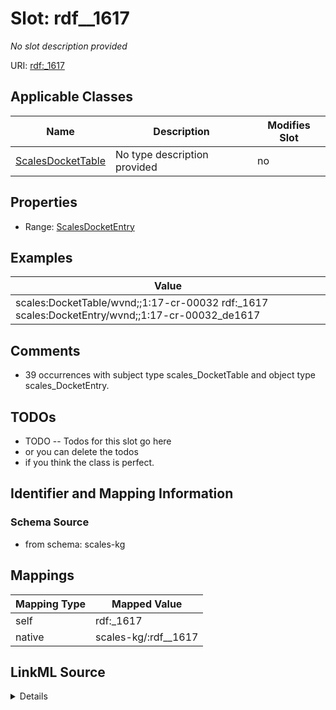 

# Slot: rdf__1617


_No slot description provided_





URI: [rdf:_1617](http://www.w3.org/1999/02/22-rdf-syntax-ns#_1617)



<!-- no inheritance hierarchy -->





## Applicable Classes

| Name | Description | Modifies Slot |
| --- | --- | --- |
| [ScalesDocketTable](../classes/ScalesDocketTable.md) | No type description provided |  no  |







## Properties

* Range: [ScalesDocketEntry](../classes/ScalesDocketEntry.md)






## Examples

| Value |
| --- |
| scales:DocketTable/wvnd;;1:17-cr-00032 rdf:_1617 scales:DocketEntry/wvnd;;1:17-cr-00032_de1617 |

## Comments

* 39 occurrences with subject type scales_DocketTable and object type scales_DocketEntry.

## TODOs

* TODO -- Todos for this slot go here
* or you can delete the todos
* if you think the class is perfect.

## Identifier and Mapping Information







### Schema Source


* from schema: scales-kg




## Mappings

| Mapping Type | Mapped Value |
| ---  | ---  |
| self | rdf:_1617 |
| native | scales-kg/:rdf__1617 |




## LinkML Source

<details>
```yaml
name: rdf__1617
description: No slot description provided
todos:
- TODO -- Todos for this slot go here
- or you can delete the todos
- if you think the class is perfect.
comments:
- 39 occurrences with subject type scales_DocketTable and object type scales_DocketEntry.
examples:
- value: scales:DocketTable/wvnd;;1:17-cr-00032 rdf:_1617 scales:DocketEntry/wvnd;;1:17-cr-00032_de1617
from_schema: scales-kg
rank: 1000
slot_uri: rdf:_1617
alias: rdf__1617
domain_of:
- scales_DocketTable
range: scales_DocketEntry

```
</details>